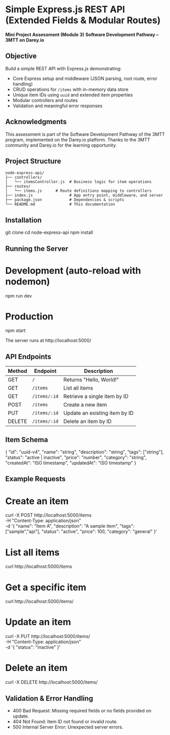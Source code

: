# Simple Express.js REST API (Extended Fields & Modular Routes)

**Mini Project Assessment (Module 3)**
**Software Development Pathway – 3MTT on Darey.io**

## Objective

Build a simple REST API with Express.js demonstrating:

- Core Express setup and middleware (JSON parsing, root route, error handling)
- CRUD operations for `/items` with in-memory data store
- Unique item IDs using `uuid` and extended item properties
- Modular controllers and routes
- Validation and meaningful error responses

## Acknowledgments

This assessment is part of the Software Development Pathway of the 3MTT program, implemented on the Darey.io platform. Thanks to the 3MTT community and Darey.io for the learning opportunity.

## Project Structure

```text
node-express-api/
├── controllers/
│   └── itemsController.js  # Business logic for item operations
├── routes/
│   └── items.js      # Route definitions mapping to controllers
├── index.js                # App entry point, middleware, and server
├── package.json            # Dependencies & scripts
└── README.md               # This documentation
```

## Installation

git clone [<repo-url>](https://github.com/Bennet-Ukoh/express-api.git)
cd node-express-api
npm install

## Running the Server

# Development (auto-reload with nodemon)

npm run dev

# Production

npm start

The server runs at http://localhost:5000/

## API Endpoints

| Method | Endpoint     | Description                   |
| ------ | ------------ | ----------------------------- |
| GET    | `/`          | Returns "Hello, World!"       |
| GET    | `/items`     | List all items                |
| GET    | `/items/:id` | Retrieve a single item by ID  |
| POST   | `/items`     | Create a new item             |
| PUT    | `/items/:id` | Update an existing item by ID |
| DELETE | `/items/:id` | Delete an item by ID          |

## Item Schema

{
"id": "uuid-v4",
"name": "string",
"description": "string",
"tags": ["string"],
"status": "active | inactive",
"price": "number",
"category": "string",
"createdAt": "ISO timestamp",
"updatedAt": "ISO timestamp"
}

## Example Requests

# Create an item

curl -X POST http://localhost:5000/items \
 -H "Content-Type: application/json" \
 -d '{
"name": "Item A",
"description": "A sample item",
"tags": ["sample","api"],
"status": "active",
"price": 100,
"category": "general"
}'

# List all items

curl http://localhost:5000/items

# Get a specific item

curl http://localhost:5000/items/<id>

# Update an item

curl -X PUT http://localhost:5000/items/<id> \
 -H "Content-Type: application/json" \
 -d '{ "status": "inactive" }'

# Delete an item

curl -X DELETE http://localhost:5000/items/<id>

## Validation & Error Handling

- 400 Bad Request: Missing required fields or no fields provided on update.
- 404 Not Found: Item ID not found or invalid route.
- 500 Internal Server Error: Unexpected server errors.

